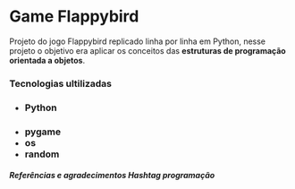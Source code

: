 <h1>Game Flappybird</h3>

<p>Projeto do jogo Flappybird replicado linha por linha em Python, nesse projeto o objetivo era aplicar os conceitos das <strong>estruturas de programação orientada a objetos</strong>.</p>

<h3>Tecnologias ultilizadas<h3>
<ul>
  <li><h4>Python<h4></li>
  <li>pygame</li>
  <li>os</li>
  <li>random</li>
</ul>

<h5>Referências e agradecimentos Hashtag programação</h5>

